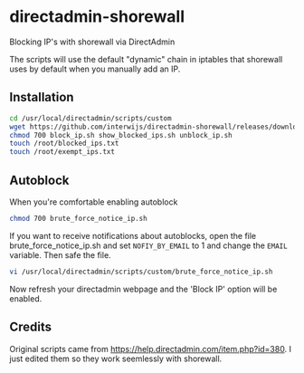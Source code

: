 # directadmin-shorewall
Blocking IP's with shorewall via DirectAdmin

The scripts will use the default "dynamic" chain in iptables that shorewall uses by default when you manually add an IP.

## Installation
```bash
cd /usr/local/directadmin/scripts/custom
wget https://github.com/interwijs/directadmin-shorewall/releases/download/v1.0/directadmin-shorewall-1.0.zip
chmod 700 block_ip.sh show_blocked_ips.sh unblock_ip.sh
touch /root/blocked_ips.txt
touch /root/exempt_ips.txt
```

## Autoblock
When you're comfortable enabling autoblock
```bash
chmod 700 brute_force_notice_ip.sh
```

If you want to receive notifications about autoblocks, open the file brute_force_notice_ip.sh and set 
`NOFIY_BY_EMAIL` to 1 and change the `EMAIL` variable. Then safe the file.
``` bash
vi /usr/local/directadmin/scripts/custom/brute_force_notice_ip.sh
```
Now refresh your directadmin webpage and the 'Block IP' option will be enabled.

## Credits
Original scripts came from https://help.directadmin.com/item.php?id=380. I just edited them so they work seemlessly with shorewall.
